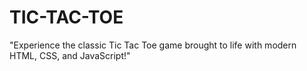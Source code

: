 # TIC-TAC-TOE
"Experience the classic Tic Tac Toe game brought to life with modern HTML, CSS, and JavaScript!"
